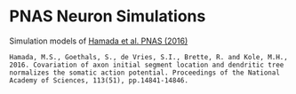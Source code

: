 # PNAS Neuron Simulations

Simulation models of [Hamada et al. PNAS (2016)](https://www.pnas.org/content/113/51/14841.short)

```
Hamada, M.S., Goethals, S., de Vries, S.I., Brette, R. and Kole, M.H., 2016. Covariation of axon initial segment location and dendritic tree normalizes the somatic action potential. Proceedings of the National Academy of Sciences, 113(51), pp.14841-14846.
```
